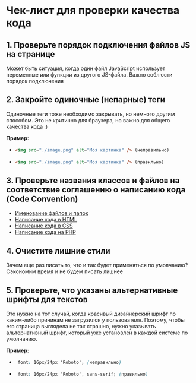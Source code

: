 # Чек-лист для проверки качества кода

## 1. Проверьте порядок подключения файлов JS на странице

Может быть ситуация, когда один файл JavaScript использует переменные или функции из другого JS-файла. Важно соблюсти порядок подключения

## 2. Закройте одиночные (непарные) теги

Одиночные теги тоже необходимо закрывать, но немного другим способом. Это не критично для браузера, но важно для общего качества кода :)

**Пример:**

- ```html
  <img src="./image.png" alt="Моя картинка" /> (неправильно)
  ```
- ```html
  <img src="./image.png" alt="Моя картинка" /> (правильно)
  ```

## 3. Проверьте названия классов и файлов на соответствие соглашению о написанию кода (Code Convention)

- [Именование файлов и папок](./files-and-folders/README.md)
- [Написание кода в HTML](./html-code/README.md)
- [Написание кода в СSS](./css-code/README.md)
- [Написание кода на PHP](./php-code/README.md)
## 4. Очистите лишние стили

Зачем еще раз писать то, что и так будет применяться по умолчанию? Сэкономим время и не будем писать лишнее

## 5. Проверьте, что указаны альтернативные шрифты для текстов

Это нужно на тот случай, когда красивый дизайнерский шрифт по каким-либо причинам не загрузился у пользователя. Поэтому, чтобы его страница выглядела не так страшно, нужно указывать альтернативный шрифт, который уже установлен в каждой системе по умолчанию.

**Пример:**

- ```css
   font: 16px/24px 'Roboto'; (неправильно)
  ```
- ```css
   font: 16px/24px 'Roboto', sans-serif; (правильно)
  ```
